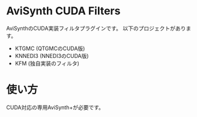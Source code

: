 # AviSynth CUDA Filters

AviSynthのCUDA実装フィルタプラグインです。
以下のプロジェクトがあります。

- KTGMC (QTGMCのCUDA版)
- KNNEDI3 (NNEDI3のCUDA版)
- KFM (独自実装のフィルタ)

# 使い方

CUDA対応の専用AviSynth+が必要です。
